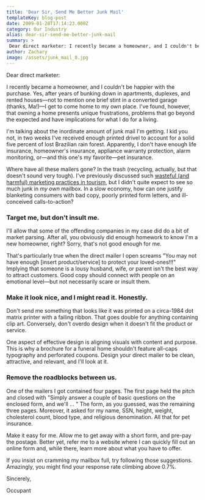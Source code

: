 ```yaml
---
title: 'Dear Sir, Send Me Better Junk Mail'
templateKey: blog-post
date: 2009-01-28T17:14:23.000Z
category: Our Industry
alias: dear-sir-send-me-better-junk-mail
summary: > 
 Dear direct marketer: I recently became a homeowner, and I couldn't be happier with the purchase. Yes, after years of bunking down in apartments, duplexes, and rented houses—not to mention one brief stint in a converted garage (thanks, Ma!)—I get to come home to my own place. I've found, however, that owning a home presents unique frustrations, problems that go beyond the expected and have implications for what I do for a living.
author: Zachary
image: /assets/junk_mail_0.jpg
---
```


Dear direct marketer:

I recently became a homeowner, and I couldn't be happier with the purchase. Yes, after years of bunking down in apartments, duplexes, and rented houses—not to mention one brief stint in a converted garage (thanks, Ma!)—I get to come home to my own place. I've found, however, that owning a home presents unique frustrations, problems that go beyond the expected and have implications for what I do for a living.

I'm talking about the inordinate amount of junk mail I'm getting. I kid you not, in two weeks I've received enough printed drivel to account for a solid five percent of lost Brazilian rain forest. Apparently, I don't have enough life insurance, homeowner's insurance, appliance warranty protection, alarm monitoring, or—and this one's my favorite—pet insurance.

Where have all these mailers gone? In the trash (recycling, actually, but that doesn't sound very tough). I've previously discussed such [wasteful (and harmful) marketing practices in tourism](/2008/11/14/ecotourism-begins-marketing-department), but I didn't quite expect to see so much junk in _my own_ mailbox. In a slow economy, how can one justify blanketing consumers with bad copy, poorly printed form letters, and ill-conceived calls-to-action?

### Target me, but don't insult me.

I'll allow that some of the offending companies in my case did do a bit of market parsing. After all, you obviously did enough homework to know I'm a new homeowner, right? Sorry, that's not good enough for me.

That's particularly true when the direct mailer I open screams "You may not have enough \[insert product/service\] to protect your loved-ones!!!" Implying that someone is a lousy husband, wife, or parent isn't the best way to attract customers. Good copy should connect with people on an emotional level—but not necessarily scare or insult them.

### Make it look nice, and I might read it. Honestly.

Don't send me something that looks like it was printed on a circa-1984 dot matrix printer with a failing ribbon. That goes double for anything containing clip art. Conversely, don't overdo design when it doesn't fit the product or service.

One aspect of effective design is aligning visuals with content and purpose. This is why a brochure for a funeral home shouldn't feature all-caps typography and perforated coupons. Design your direct mailer to be clean, attractive, and relevant, and I'll look at it.

### Remove the roadblocks between us.

One of the mailers I got contained four pages. The first page held the pitch and closed with "Simply answer a couple of basic questions on the enclosed form, and we'll ... " The form, as you guessed, was the remaining three pages. Moreover, it asked for my name, SSN, height, weight, cholesterol count, blood type, and religious denomination. All that for pet insurance.

Make it easy for me. Allow me to get away with a short form, and pre-pay the postage. Better yet, refer me to a website where I can quickly fill out an online form and, while there, learn more about what you have to offer.

If you insist on cramming my mailbox full, try following those suggestions. Amazingly, you might find your response rate climbing above 0.7%.

Sincerely,

Occupant
